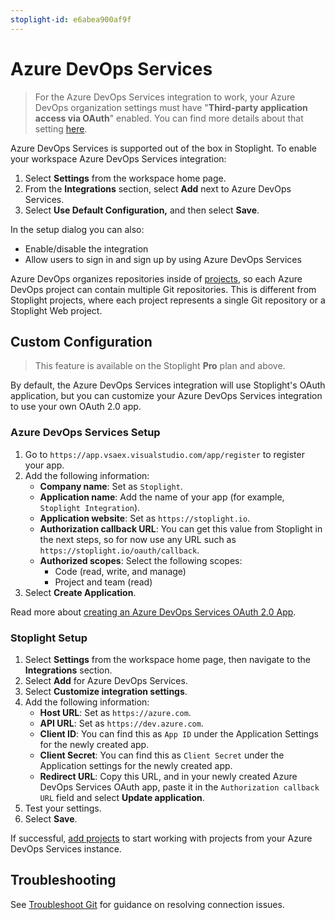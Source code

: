 ```yaml
---
stoplight-id: e6abea900af9f
---
```


# Azure DevOps Services

> For the Azure DevOps Services integration to work, your Azure DevOps organization settings must have "**Third-party application access via OAuth**" enabled. You can find more details about that setting [here](https://docs.microsoft.com/en-us/azure/devops/organizations/accounts/change-application-access-policies?view=azure-devops).

Azure DevOps Services is supported out of the box in Stoplight. To enable your workspace Azure DevOps Services integration:

1. Select **Settings** from the workspace home page.
2. From the **Integrations** section, select **Add** next to Azure DevOps Services.
3. Select **Use Default Configuration,** and then select **Save**.

In the setup dialog you can also:

- Enable/disable the integration
- Allow users to sign in and sign up by using Azure DevOps Services

Azure DevOps organizes repositories inside of [projects](https://docs.microsoft.com/en-us/azure/devops/organizations/projects/about-projects?view=azure-devops), so each Azure DevOps project can contain multiple Git repositories. This is different from Stoplight projects, where each project represents a single Git repository or a Stoplight Web project.

## Custom Configuration

> This feature is available on the Stoplight **Pro** plan and above.

By default, the Azure DevOps Services integration will use Stoplight's OAuth application, but you can customize your Azure DevOps Services integration to use your own OAuth 2.0 app.

### Azure DevOps Services Setup

1. Go to `https://app.vsaex.visualstudio.com/app/register` to register your app.
2. Add the following information:
   * **Company name**: Set as `Stoplight`.
   * **Application name**: Add the name of your app (for example, `Stoplight Integration`).
   * **Application website**: Set as `https://stoplight.io`.
   * **Authorization callback URL**: You can get this value from Stoplight in the next steps, so for now use any URL such as `https://stoplight.io/oauth/callback`.
   * **Authorized scopes**: Select the following scopes:
     * Code (read, write, and manage)
     * Project and team (read)
3. Select **Create Application**.

Read more about [creating an Azure DevOps Services OAuth 2.0 App](https://docs.microsoft.com/en-us/azure/devops/integrate/get-started/authentication/oauth?toc=%2Fazure%2Fdevops%2Forganizations%2Ftoc.json&bc=%2Fazure%2Fdevops%2Forganizations%2Fbreadcrumb%2Ftoc.json&view=azure-devops).

### Stoplight Setup

1. Select **Settings** from the workspace home page, then navigate to the **Integrations** section.
2. Select **Add** for Azure DevOps Services.
3. Select **Customize integration settings**.
4. Add the following information:
   - **Host URL**: Set as `https://azure.com`.
   - **API URL**: Set as `https://dev.azure.com`.
   - **Client ID**: You can find this as `App ID` under the Application Settings for the newly created app.
   - **Client Secret**: You can find this as `Client Secret` under the Application settings for the newly created app.
   - **Redirect URL**: Copy this URL, and in your newly created Azure DevOps Services OAuth app, paste it in the `Authorization callback URL` field and select **Update application**.
5. Test your settings.
6. Select **Save**.

If successful, [add projects](../../7.-projects/adding-projects.md) to start working with projects from your Azure DevOps Services instance.

## Troubleshooting

See [Troubleshoot Git](f-troubleshoot-git.md) for guidance on resolving connection issues.